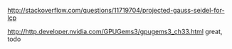 http://stackoverflow.com/questions/11719704/projected-gauss-seidel-for-lcp

http://http.developer.nvidia.com/GPUGems3/gpugems3_ch33.html
	great, todo

